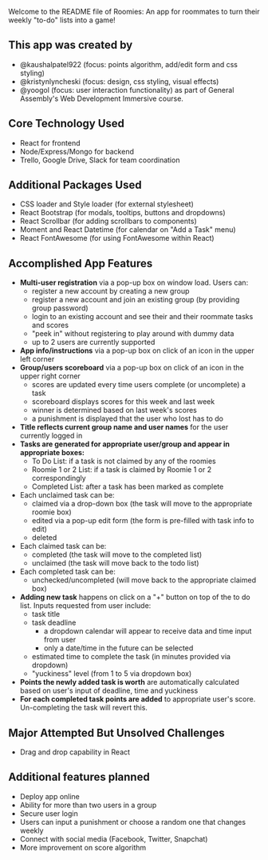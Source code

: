 Welcome to the README file of Roomies: An app for roommates to turn their weekly "to-do" lists into a game!

## This app was created by
* @kaushalpatel922 (focus: points algorithm, add/edit form and css styling)
* @kristynlyncheski (focus: design, css styling, visual effects)
* @yoogol (focus: user interaction functionality) as part of General Assembly's Web Development Immersive course.

## Core Technology Used
* React for frontend
* Node/Express/Mongo for backend
* Trello, Google Drive, Slack for team coordination

## Additional Packages Used
* CSS loader and Style loader (for external stylesheet)
* React Bootstrap (for modals, tooltips, buttons and dropdowns) 
* React Scrollbar (for adding scrollbars to components)
* Moment and React Datetime (for calendar on "Add a Task" menu)
* React FontAwesome (for using FontAwesome within React)

## Accomplished App Features
* **Multi-user registration** via a pop-up box on window load. Users can:
  * register a new account by creating a new group
  * register a new account and join an existing group (by providing group password)
  * login to an existing account and see their and their roommate tasks and scores
  * "peek in" without registering to play around with dummy data
  * up to 2 users are currently supported
* **App info/instructions** via a pop-up box on click of an icon in the upper left corner
* **Group/users scoreboard** via a pop-up box on click of an icon in the upper right corner
  * scores are updated every time users complete (or uncomplete) a task
  * scoreboard displays scores for this week and last week
  * winner is determined based on last week's scores
  * a punishment is displayed that the user who lost has to do
* **Title reflects current group name and user names** for the user currently logged in
* **Tasks are generated for appropriate user/group and appear in appropriate boxes:**
  * To Do List: if a task is not claimed by any of the roomies
  * Roomie 1 or 2 List: if a task is claimed by Roomie 1 or 2 correspondingly
  * Completed List: after a task has been marked as complete
* Each unclaimed task can be:
  * claimed via a drop-down box (the task will move to the appropriate roomie box)
  * edited via a pop-up edit form (the form is pre-filled with task info to edit)
  * deleted
* Each claimed task can be:
  * completed (the task will move to the completed list)
  * unclaimed (the task will move back to the todo list)
* Each completed task can be:
  * unchecked/uncompleted (will move back to the appropriate claimed box)
* **Adding new task** happens on click on a "+" button on top of the to do list. Inputs requested from user include:
  * task title
  * task deadline
    * a dropdown calendar will appear to receive data and time input from user
    * only a date/time in the future can be selected
  * estimated time to complete the task (in minutes provided via dropdown)
  * "yuckiness" level (from 1 to 5 via dropdown box)
* **Points the newly added task is worth** are automatically calculated based on user's input of deadline, time and yuckiness
* **For each completed task points are added** to appropriate user's score. Un-completing the task will revert this.

## Major Attempted But Unsolved Challenges
* Drag and drop capability in React

## Additional features planned
* Deploy app online
* Ability for more than two users in a group
* Secure user login
* Users can input a punishment or choose a random one that changes weekly
* Connect with social media (Facebook, Twitter, Snapchat)
* More improvement on score algorithm
